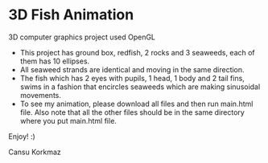 # 3D Fish Animation
3D computer graphics project used OpenGL

- This project has ground box, redfish, 2 rocks and 3 seaweeds, each of them has 10 ellipses. 
- All seaweed strands are identical and moving in the same direction. 
- The fish which has 2 eyes with pupils, 1 head, 1 body and 2 tail fins, swims in a fashion that encircles seaweeds which are making sinusoidal movements. 
- To see my animation, please download all files and then run main.html file. Also note that all the other files should be in the same directory where you put main.html file.

Enjoy! :)

Cansu Korkmaz





